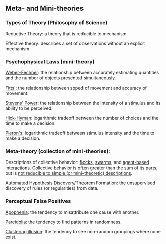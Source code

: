 ## Meta- and Mini-theories  

### Types of Theory (Philosophy of Science)  
Reductive Theory: a theory that is reducible to mechanism.

Effective theory: describes a set of observations without an explicit mechanism.

### Psychophysical Laws (mini-theory)   
[Weber–Fechner](https://en.wikipedia.org/wiki/Weber%E2%80%93Fechner_law): the relationship between accurately estimating quantities and the number of objects presented simultaneously.  

[Fitts'](https://en.wikipedia.org/wiki/Fitts%27s_law): the relationship between spped of movement and accuracy of movement.  

[Stevens' Power](https://en.wikipedia.org/wiki/Stevens%27s_power_law): the relationship between the intensity of a stimulus and its ability to be perceived.  

[Hick-Hyman](https://en.wikipedia.org/wiki/Hick%27s_law): logarithmic tradeoff between the number of choices and the time to make a decision.

[Pieron's](https://en.wikipedia.org/wiki/Henri_Pi%C3%A9ron): logarithmic tradeoff between stimulus intensity and the time to make a decision.

### Meta-theory (collection of mini-theories):  
Descriptions of collective behavior: [flocks](https://en.wikipedia.org/wiki/Flocking_(behavior)), [swarms](https://en.wikipedia.org/wiki/Swarm_intelligence), and [agent-based interactions](https://en.wikipedia.org/wiki/Agent-based_model). Collective behavior is often greater than the sum of its parts, but is [not reducible to simple (or mini-theoretic) descriptions](https://en.wikipedia.org/wiki/Computational_irreducibility).  

Automated Hypothesis Discovery/Theorem Formation: the unsupervised discovery of rules (or regularities) from data.

### Perceptual False Positives  
[Apophenia](https://en.wikipedia.org/wiki/Apophenia): the tendency to misattribute one cause with another.  

[Pareidolia](https://en.wikipedia.org/wiki/Pareidolia): the tendency to find patterns in randomness.  

[Clustering illusion](https://en.wikipedia.org/wiki/Clustering_illusion): the tendency to see non-random groupings where none exist.  

